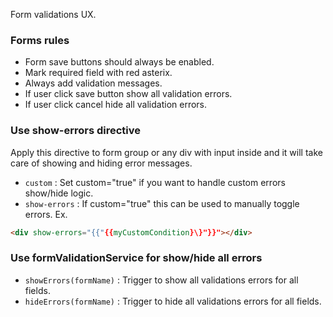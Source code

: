 Form validations UX.
### Forms rules
 * Form save buttons should always be enabled.
 * Mark required field with red asterix.
 * Always add validation messages.
 * If user click save button show all validation errors.
 * If user click cancel hide all validation errors.

### Use show-errors directive
Apply this directive to form group or any div with input inside and it will take care of showing and hiding error messages.
* `custom`
 	:
 	Set custom="true" if you want to handle custom errors show/hide logic.
* `show-errors`
 	:
 	If custom="true" this can be used to manually toggle errors. Ex. 

```html
<div show-errors="{{"{{myCustomCondition}\}"}}"></div>
```

### Use formValidationService for show/hide all errors
 * `showErrors(formName)`
 	:
 	Trigger to show all validations errors for all fields.
 * `hideErrors(formName)`
 	:
 	Trigger to hide all validations errors for all fields.
